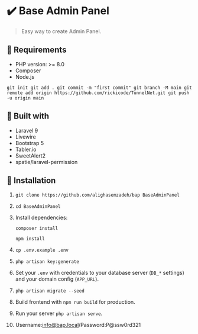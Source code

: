 ✔️ Base Admin Panel
======================
>  Easy way to create Admin Panel.
> 
## 🔌 Requirements

- PHP version: >= 8.0
- Composer
- Node.js

`
git init
git add .
git commit -m "first commit"
git branch -M main
git remote add origin https://github.com/rickicode/TunnelNet.git
git push -u origin main
`

## 🧰 Built with

- Laravel 9
- Livewire
- Bootstrap 5
- Tabler.io
- SweetAlert2
- spatie/laravel-permission


## 🧾 Installation

1. `git clone https://github.com/alighasemzadeh/bap BaseAdminPanel`
2. `cd BaseAdminPanel`
3. Install dependencies:

   `composer install`

   `npm install`

4. `cp .env.example .env`
5. `php artisan key:generate`
6. Set your `.env` with credentials to your database server (`DB_*` settings) and your domain config (`APP_URL`).
7. `php artisan migrate --seed`
8. Build frontend with `npm run build` for production.
9. Run your server `php artisan serve`.
10. Username:info@bap.local/Password:P@ssw0rd321
